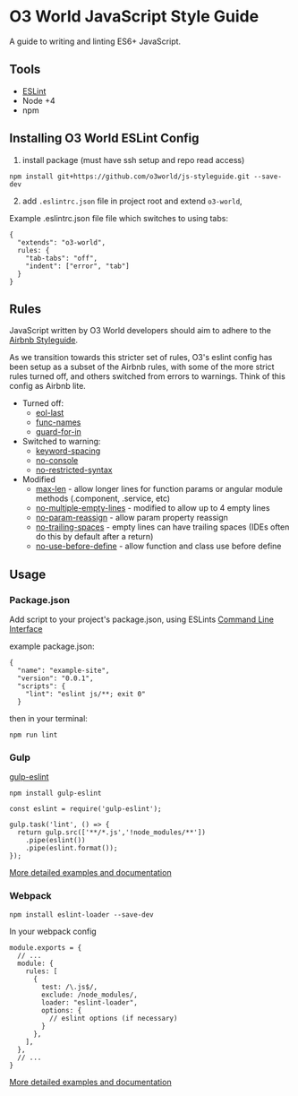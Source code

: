 # O3 World JavaScript Style Guide

A guide to writing and linting ES6+ JavaScript.

## Tools
- [ESLint](http://eslint.org/)
- Node +4
- npm


## Installing O3 World ESLint Config
1. install package (must have ssh setup and repo read access)

  `npm install git+https://github.com/o3world/js-styleguide.git --save-dev`

2. add `.eslintrc.json` file in project root and extend `o3-world`,


Example .eslintrc.json file file which switches to using tabs:
 ```
 {
   "extends": "o3-world",
   rules: {
     "tab-tabs": "off",
     "indent": ["error", "tab"]
   }
 }
 ```


## Rules
JavaScript written by O3 World developers should aim to adhere to the [Airbnb Styleguide](https://github.com/airbnb/javascript).

As we transition towards this stricter set of rules, O3's eslint config has been setup as a subset of the Airbnb rules, with some of the more strict rules turned off, and others switched from errors to warnings. Think of this config as Airbnb lite.

- Turned off:
  - [eol-last](https://github.com/airbnb/javascript#whitespace--newline-at-end)
  - [func-names](http://eslint.org/docs/rules/func-names)
  - [guard-for-in](http://eslint.org/docs/rules/guard-for-in)
- Switched to warning:
  - [keyword-spacing](https://github.com/airbnb/javascript#whitespace--around-keywords)
  - [no-console](http://eslint.org/docs/rules/no-console)
  - [no-restricted-syntax](https://github.com/airbnb/javascript#iterators--nope)
- Modified
  - [max-len](https://github.com/airbnb/javascript#whitespace--max-len) - allow longer lines for function params or angular module methods (.component, .service, etc)
  - [no-multiple-empty-lines](http://eslint.org/docs/rules/no-multiple-empty-lines) - modified to allow up to 4 empty lines
  - [no-param-reassign](https://github.com/airbnb/javascript#functions--mutate-params) - allow param property reassign
  - [no-trailing-spaces](http://eslint.org/docs/rules/no-trailing-spaces) - empty lines can have trailing spaces (IDEs often do this by default after a return)
  - [no-use-before-define](http://eslint.org/docs/rules/no-use-before-define) - allow function and class use before define


## Usage

### Package.json

Add script to your project's package.json, using ESLints [Command Line Interface](http://eslint.org/docs/user-guide/command-line-interface)

example package.json:
```
{
  "name": "example-site",
  "version": "0.0.1",
  "scripts": {
    "lint": "eslint js/**; exit 0"
  }
```
then in your terminal:
```
npm run lint
```

### Gulp

[gulp-eslint](https://github.com/adametry/gulp-eslint)

```
npm install gulp-eslint
```
```
const eslint = require('gulp-eslint');

gulp.task('lint', () => {
  return gulp.src(['**/*.js','!node_modules/**'])
    .pipe(eslint())
    .pipe(eslint.format());
});
```
[More detailed examples and documentation](https://github.com/adametry/gulp-eslint#usage)

### Webpack

```
npm install eslint-loader --save-dev
```

In your webpack config
```
module.exports = {
  // ...
  module: {
    rules: [
      {
        test: /\.js$/,
        exclude: /node_modules/,
        loader: "eslint-loader",
        options: {
          // eslint options (if necessary)
        }
      },
    ],
  },
  // ...
}
```
[More detailed examples and documentation](https://github.com/MoOx/eslint-loader#eslint-loader-)
